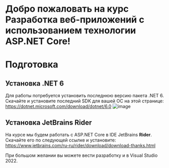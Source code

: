 # Добро пожаловать на курс Разработка веб-приложений с использованием технологии ASP.NET Core!
# Подготовка
## Установка .NET 6
Для работы потребуется установить последнюю версию пакета .NET 6. \
Скачайте и установите последний SDK для вашей ОС на этой странице: https://dotnet.microsoft.com/download/dotnet/6.0
![image](https://user-images.githubusercontent.com/36400912/168286454-6cb139b0-4a28-4fc5-8f82-16d0f2e31a99.png)

## Установка JetBrains Rider
На курсе мы будем работать с ASP.NET Core в IDE JetBrains **Rider**. \
Скачайте его по следующей ссылке и установите: https://www.jetbrains.com/ru-ru/rider/download/download-thanks.html

При большом желании вы можете вести разработку и в Visual Studio 2022.
